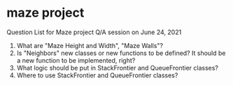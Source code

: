 # maze project 

Question List for Maze project Q/A session on June 24, 2021
1. What are "Maze Height and Width", "Maze Walls"?
2. Is "Neighbors" new classes or new functions to be defined? It should be a new function to be implemented, right?
3. What logic should be put in StackFrontier and QueueFrontier classes?
4. Where to use StackFrontier and QueueFrontier classes?
